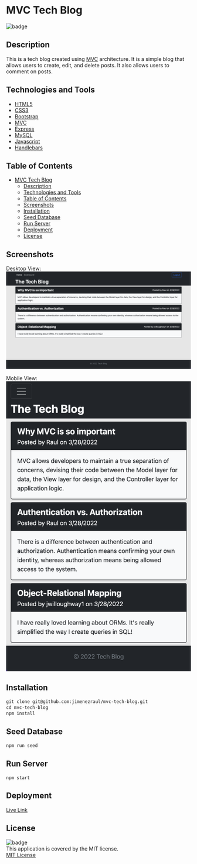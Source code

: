 # MVC Tech Blog

![badge](https://img.shields.io/badge/license-MIT-brightgreen)

## Description

This is a tech blog created using [MVC](https://en.wikipedia.org/wiki/Model%E2%80%93view%E2%80%93controller) architecture. It is a simple blog that allows users to create, edit, and delete posts. It also allows users to comment on posts.

## Technologies and Tools

- [HTML5](https://developer.mozilla.org/en-US/docs/Web/Guide/HTML/HTML5)
- [CSS3](https://developer.mozilla.org/en-US/docs/Web/CSS/CSS3)
- [Bootstrap](https://getbootstrap.com/)
- [MVC](https://en.wikipedia.org/wiki/Model%E2%80%93view%E2%80%93controller)
- [Express](https://expressjs.com/)
- [MySQL](https://www.mysql.com/)
- [Javascript](https://developer.mozilla.org/en-US/docs/Web/JavaScript)
- [Handlebars](https://handlebarsjs.com/)

## Table of Contents

- [MVC Tech Blog](#mvc-tech-blog)
  - [Description](#description)
  - [Technologies and Tools](#technologies-and-tools)
  - [Table of Contents](#table-of-contents)
  - [Screenshots](#screenshots)
  - [Installation](#installation)
  - [Seed Database](#seed-database)
  - [Run Server](#run-server)
  - [Deployment](#deployment)
  - [License](#license)

## Screenshots

Desktop View:
![screenshot](/public/img/desktop.png)

Mobile View:
![screenshot](/public/img/mobile.png)

## Installation

```
git clone git@github.com:jimenezraul/mvc-tech-blog.git
cd mvc-tech-blog
npm install
```

## Seed Database

```
npm run seed
```

## Run Server

```
npm start
```

## Deployment

[Live Link](https://peaceful-hollows-93155.herokuapp.com)

## License

![badge](https://img.shields.io/badge/license-MIT-brightgreen)  
This application is covered by the MIT license.  
[MIT License](https://opensource.org/licenses/MIT)
